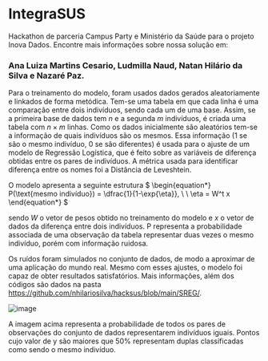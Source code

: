 # IntegraSUS
Hackathon de parceria Campus Party e Ministério da Saúde para o projeto Inova Dados.
Encontre mais informações sobre nossa solução em:

### Ana Luiza Martins Cesario, Ludmilla Naud, Natan Hilário da Silva e Nazaré Paz.

Para o treinamento do modelo, foram usados dados gerados aleatoriamente e linkados de forma metódica. Tem-se uma tabela em que cada linha é uma comparação entre dois indivíduos, sendo cada um de uma base. Assim, se a primeira base de dados tem $n$ e a segunda $m$ indivíduos, é criada uma tabela com $n \times m$ linhas. Como os dados inicialmente são aleatórios tem-se a informação de quais indivíduos são os mesmos. Essa informação (1 se são o mesmo indivíduo, 0 se são diferentes) é usada para o ajuste de um modelo de Regressão Logística, que é feito sobre as variáveis de diferença obtidas entre os pares de indivíduos. A métrica usada para identificar diferença entre os nomes foi a Distância de Leveshtein.

O modelo apresenta a seguinte estrutura
$
\begin{equation*}
  P(\text{mesmo indivíduo}) = \dfrac{1}{1-\exp\{\eta\}}, \ \ \eta = W^t x
\end{equation*}
$

sendo $W$ o vetor de pesos obtido no treinamento do modelo e $x$ o vetor de dados da diferença entre dois indivíduos. P representa a probabilidade associada de uma observação da tabela representar duas vezes o mesmo indivíduo, porém com informação ruidosa.

Os ruídos foram simulados no conjunto de dados, de modo a aproximar de uma aplicação do mundo real. Mesmo com esses ajustes, o modelo foi capaz de obter resultados satisfatórios. Mais informações, além dos códigos são dados na pasta https://github.com/nhilariosilva/hacksus/blob/main/SREG/.

![image](https://user-images.githubusercontent.com/60819864/174445654-3043ba9f-bcc6-48db-a27e-edeacabfc814.png)

A imagem acima representa a probabilidade de todos os pares de observações do conjunto de dados representarem indivíduos iguais. Pontos cujo valor de y são maiores que 50% representam duplas classificadas como sendo o mesmo indivíduo.


